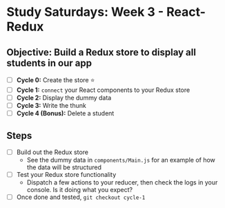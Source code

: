 # Study Saturdays: Week 3 - React-Redux

## **Objective:** Build a Redux store to display all students in our app
- [ ] **Cycle 0:** Create the store ⭐️
- [ ] **Cycle 1:** `connect` your React components to your Redux store
- [ ] **Cycle 2:** Display the dummy data
- [ ] **Cycle 3:** Write the thunk
- [ ] **Cycle 4 (Bonus):** Delete a student

## Steps

- [ ] Build out the Redux store
  - See the dummy data in `components/Main.js` for an example of how the data will be structured
- [ ] Test your Redux store functionality
  - Dispatch a few actions to your reducer, then check the logs in your console. Is it doing what you expect?
- [ ] Once done and tested, `git checkout cycle-1`
